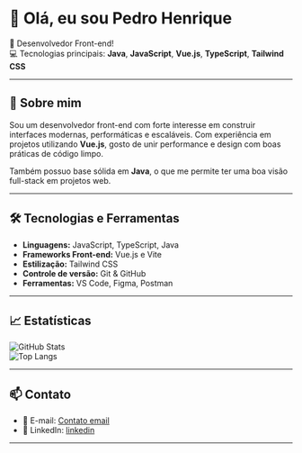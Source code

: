 # 👋 Olá, eu sou Pedro Henrique

🎯 Desenvolvedor Front-end!  
💻 Tecnologias principais: **Java**, **JavaScript**, **Vue.js**, **TypeScript**, **Tailwind CSS**

---

## 🚀 Sobre mim

Sou um desenvolvedor front-end com forte interesse em construir interfaces modernas, performáticas e escaláveis. Com experiência em projetos utilizando **Vue.js**, gosto de unir performance e design com boas práticas de código limpo.

Também possuo base sólida em **Java**, o que me permite ter uma boa visão full-stack em projetos web.

---

## 🛠️ Tecnologias e Ferramentas

- **Linguagens:** JavaScript, TypeScript, Java  
- **Frameworks Front-end:** Vue.js e Vite
- **Estilização:** Tailwind CSS
- **Controle de versão:** Git & GitHub  
- **Ferramentas:** VS Code, Figma, Postman

---

## 📈 Estatísticas

![GitHub Stats](https://github-readme-stats.vercel.app/api?username=drope29&show_icons=true&theme=radical)  
![Top Langs](https://github-readme-stats.vercel.app/api/top-langs/?username=drope29&layout=compact&theme=radical)

---

## 📫 Contato

- 📧 E-mail: [Contato email](mailto:pedroespindola2912@gmail.com)  
- 💼 LinkedIn: [linkedin](https://linkedin.com/in/pedro-h-espindola)  

---
